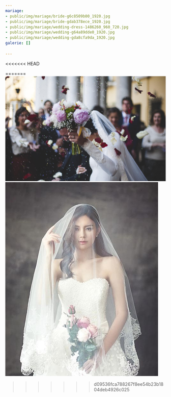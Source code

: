 ```yaml
---
mariage:
- public/img/mariage/bride-g6c8509b00_1920.jpg
- public/img/mariage/bride-gdab378ece_1920.jpg
- public/img/mariage/wedding-dress-1486260_960_720.jpg
- public/img/mariage/wedding-g64a89dde0_1920.jpg
- public/img/mariage/wedding-gda8cfa9da_1920.jpg
galerie: []

---
```

<<<<<<< HEAD

=======
![](src/img/mariage/wedding-g64a89dde0_1920.jpg)![](src/img/mariage/wedding-dress-1486260_960_720.jpg)
>>>>>>> d09536fca788267f8ee54b23b1804deb4926c025

